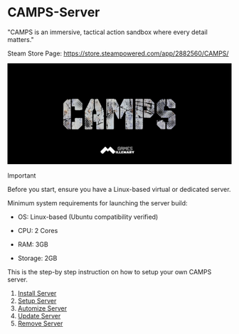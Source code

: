 # CAMPS-Server
"CAMPS is an immersive, tactical action sandbox where every detail matters."

Steam Store Page: https://store.steampowered.com/app/2882560/CAMPS/

![](https://github.com/MillenaryMan/CAMPS-Server/blob/main/GitBanner.png)

> [!IMPORTANT]
> Before you start, ensure you have a Linux-based virtual or dedicated server.
>
> Minimum system requirements for launching the server build:
> - OS: Linux-based (Ubuntu compatibility verified)
>
> - CPU: 2 Cores
>
> - RAM: 3GB 
>
> - Storage: 2GB

This is the step-by step instruction on how to setup your own CAMPS server.
1. [Install Server](https://github.com/MillenaryMan/CAMPS-Server/blob/main/Install%20Server.md)
2. [Setup Server](https://github.com/MillenaryMan/CAMPS-Server/blob/main/Setup%20Server.md)
3. [Automize Server](https://github.com/MillenaryMan/CAMPS-Server/blob/main/Automatic%20Startup.md)
4. [Update Server](https://github.com/MillenaryMan/CAMPS-Server/blob/main/Update%20Server.md)
5. [Remove Server](https://github.com/MillenaryMan/CAMPS-Server/blob/main/Remove%20Server.md)
